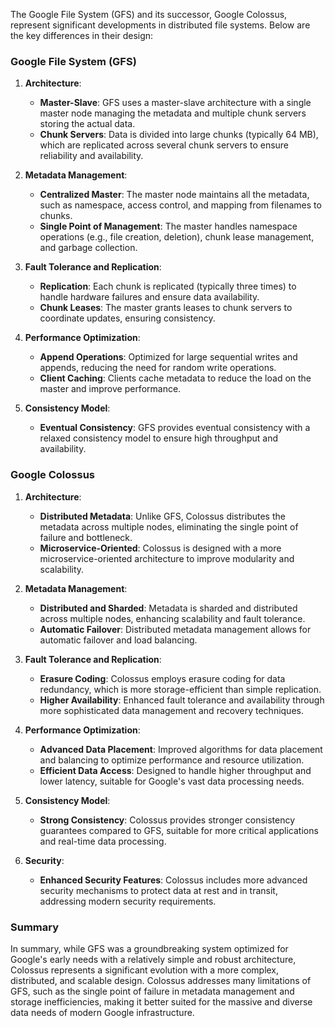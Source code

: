 The Google File System (GFS) and its successor, Google Colossus, represent significant developments in distributed file systems. Below are the key differences in their design:

### Google File System (GFS)
1. **Architecture**:
   - **Master-Slave**: GFS uses a master-slave architecture with a single master node managing the metadata and multiple chunk servers storing the actual data.
   - **Chunk Servers**: Data is divided into large chunks (typically 64 MB), which are replicated across several chunk servers to ensure reliability and availability.

2. **Metadata Management**:
   - **Centralized Master**: The master node maintains all the metadata, such as namespace, access control, and mapping from filenames to chunks.
   - **Single Point of Management**: The master handles namespace operations (e.g., file creation, deletion), chunk lease management, and garbage collection.

3. **Fault Tolerance and Replication**:
   - **Replication**: Each chunk is replicated (typically three times) to handle hardware failures and ensure data availability.
   - **Chunk Leases**: The master grants leases to chunk servers to coordinate updates, ensuring consistency.

4. **Performance Optimization**:
   - **Append Operations**: Optimized for large sequential writes and appends, reducing the need for random write operations.
   - **Client Caching**: Clients cache metadata to reduce the load on the master and improve performance.

5. **Consistency Model**:
   - **Eventual Consistency**: GFS provides eventual consistency with a relaxed consistency model to ensure high throughput and availability.

### Google Colossus
1. **Architecture**:
   - **Distributed Metadata**: Unlike GFS, Colossus distributes the metadata across multiple nodes, eliminating the single point of failure and bottleneck.
   - **Microservice-Oriented**: Colossus is designed with a more microservice-oriented architecture to improve modularity and scalability.

2. **Metadata Management**:
   - **Distributed and Sharded**: Metadata is sharded and distributed across multiple nodes, enhancing scalability and fault tolerance.
   - **Automatic Failover**: Distributed metadata management allows for automatic failover and load balancing.

3. **Fault Tolerance and Replication**:
   - **Erasure Coding**: Colossus employs erasure coding for data redundancy, which is more storage-efficient than simple replication.
   - **Higher Availability**: Enhanced fault tolerance and availability through more sophisticated data management and recovery techniques.

4. **Performance Optimization**:
   - **Advanced Data Placement**: Improved algorithms for data placement and balancing to optimize performance and resource utilization.
   - **Efficient Data Access**: Designed to handle higher throughput and lower latency, suitable for Google's vast data processing needs.

5. **Consistency Model**:
   - **Strong Consistency**: Colossus provides stronger consistency guarantees compared to GFS, suitable for more critical applications and real-time data processing.

6. **Security**:
   - **Enhanced Security Features**: Colossus includes more advanced security mechanisms to protect data at rest and in transit, addressing modern security requirements.

### Summary
In summary, while GFS was a groundbreaking system optimized for Google's early needs with a relatively simple and robust architecture, Colossus represents a significant evolution with a more complex, distributed, and scalable design. Colossus addresses many limitations of GFS, such as the single point of failure in metadata management and storage inefficiencies, making it better suited for the massive and diverse data needs of modern Google infrastructure.
